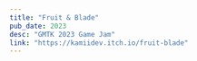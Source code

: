 ```yaml
---
title: "Fruit & Blade"
pub_date: 2023
desc: "GMTK 2023 Game Jam"
link: "https://kamiidev.itch.io/fruit-blade"
---
```

